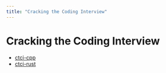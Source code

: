 ```yaml
---
title: "Cracking the Coding Interview"
---
```


# Cracking the Coding Interview

- [ctci-cpp](cpp/ctci-cpp.md)
- [ctci-rust](rust/ctci-rust.md)
